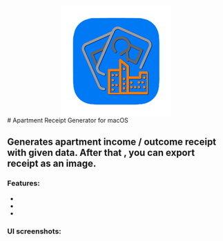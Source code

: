 <div style="text-align:center">
<img src="/aptreceipt/Assets.xcassets/Logo.imageset/aparment_macos-2@256.png" width="256" style="display: block;margin-left: auto;margin-right: auto;"/>
</div>
# Apartment Receipt Generator for macOS

## Generates apartment income / outcome receipt with given data. After that , you can export receipt as an image.

### Features:

*
*
*


### UI screenshots:
